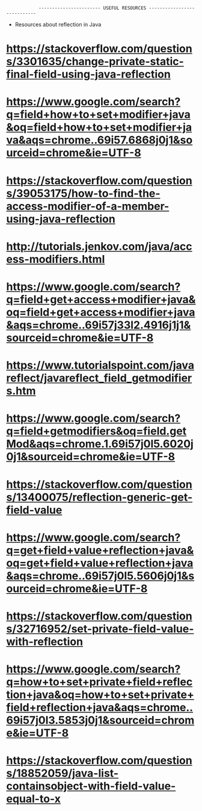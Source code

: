                 ----------------------- USEFUL RESOURCES ----------------------------
* Resources about reflection in Java

#                https://stackoverflow.com/questions/3301635/change-private-static-final-field-using-java-reflection
#                https://www.google.com/search?q=field+how+to+set+modifier+java&oq=field+how+to+set+modifier+java&aqs=chrome..69i57.6868j0j1&sourceid=chrome&ie=UTF-8
#                https://stackoverflow.com/questions/39053175/how-to-find-the-access-modifier-of-a-member-using-java-reflection
#                http://tutorials.jenkov.com/java/access-modifiers.html
#                https://www.google.com/search?q=field+get+access+modifier+java&oq=field+get+access+modifier+java&aqs=chrome..69i57j33l2.4916j1j1&sourceid=chrome&ie=UTF-8
#                https://www.tutorialspoint.com/javareflect/javareflect_field_getmodifiers.htm
#                https://www.google.com/search?q=field+getmodifiers&oq=field.getMod&aqs=chrome.1.69i57j0l5.6020j0j1&sourceid=chrome&ie=UTF-8
#                https://stackoverflow.com/questions/13400075/reflection-generic-get-field-value
#                https://www.google.com/search?q=get+field+value+reflection+java&oq=get+field+value+reflection+java&aqs=chrome..69i57j0l5.5606j0j1&sourceid=chrome&ie=UTF-8
#                https://stackoverflow.com/questions/32716952/set-private-field-value-with-reflection
#                https://www.google.com/search?q=how+to+set+private+field+reflection+java&oq=how+to+set+private+field+reflection+java&aqs=chrome..69i57j0l3.5853j0j1&sourceid=chrome&ie=UTF-8
#                https://stackoverflow.com/questions/18852059/java-list-containsobject-with-field-value-equal-to-x

